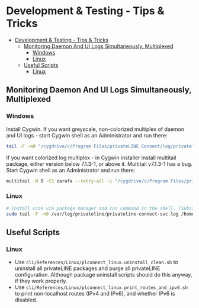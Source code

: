 # Development & Testing - Tips & Tricks
- [Development \& Testing - Tips \& Tricks](#development--testing---tips--tricks)
	- [Monitoring Daemon And UI Logs Simultaneously, Multiplexed](#monitoring-daemon-and-ui-logs-simultaneously-multiplexed)
		- [Windows](#windows)
		- [Linux](#linux)
	- [Useful Scripts](#useful-scripts)
		- [Linux](#linux-1)

## Monitoring Daemon And UI Logs Simultaneously, Multiplexed

### Windows

Install Cygwin. If you want greyscale, non-colorized multiplex of daemon and UI logs - start Cygwin shell as an Administrator and run there:
```bash
tail -F -n0 "/cygdrive/c/Program Files/privateLINE Connect/log/privateline-connect-svc.log" /cygdrive/c/Users/$USER/AppData/Roaming/privateline-connect-ui/logs/main.log
```
If you want colorized log multiplex - in Cygwin installer install multitail package, either version below 7.1.3-1, or above it. Multitail v7.1.3-1 has a bug. Start Cygwin shell as an Administrator and run there:
```bash
multitail -N 0 -CS zarafa --retry-all -i "/cygdrive/c/Program Files/privateLINE Connect/log/privateline-connect-svc.log" -i /cygdrive/c/Users/$USER/AppData/Roaming/privateline-connect-ui/logs/main.log
```

### Linux
```bash
# Install ccze via package manager and run command in the shell. (Substitute <username> for the username of the account under which privateline-connect-ui runs.)
sudo tail -F -n0 /var/log/privateline/privateline-connect-svc.log /home/<username>/.config/privateline-connect-ui/logs/main.log | ccze -A
```

## Useful Scripts

### Linux
- Use `cli/References/Linux/plconnect_linux.uninstall_clean.sh` to uninstall all privateLINE packages and purge all privateLINE configuration. Although package uninstall scripts should do this anyway, if they work properly.
- Use `cli/References/Linux/plconnect_linux.print_routes_and_ipv6.sh` to print non-localhost routes (IPv4 and IPv6), and whether IPv6 is disabled.
